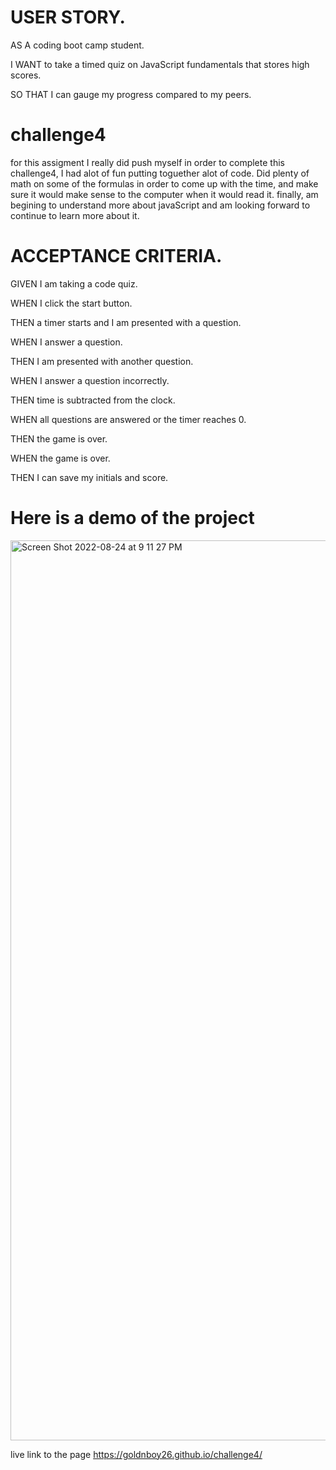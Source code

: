 
# USER STORY.

AS A coding boot camp student.

I WANT to take a timed quiz on JavaScript fundamentals that stores high scores.

SO THAT I can gauge my progress compared to my peers.

# challenge4
for this assigment I really did push myself in order to complete this challenge4, I had alot of fun putting toguether alot of code. Did plenty of math
on some of the formulas in order to come up with the time, and make sure it would make sense to the computer when it would read it. finally, am begining
to understand more about javaScript and am looking forward to continue to learn more about it. 



# ACCEPTANCE CRITERIA.

GIVEN I am taking a code quiz.

WHEN I click the start button.

THEN a timer starts and I am presented with a question.

WHEN I answer a question.

THEN I am presented with another question.

WHEN I answer a question incorrectly.

THEN time is subtracted from the clock.

WHEN all questions are answered or the timer reaches 0.

THEN the game is over.

WHEN the game is over.

THEN I can save my initials and score.


# Here is a demo of the project 

<img width="1440" alt="Screen Shot 2022-08-24 at 9 11 27 PM" src="https://user-images.githubusercontent.com/106297412/186573485-7c5c9b87-0301-4067-8ff8-d21388df75e8.png">

live link to the page https://goldnboy26.github.io/challenge4/

